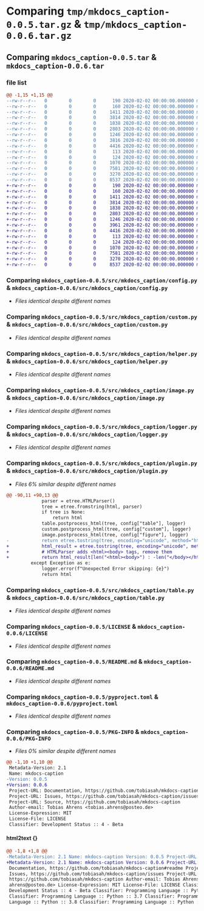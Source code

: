 # Comparing `tmp/mkdocs_caption-0.0.5.tar.gz` & `tmp/mkdocs_caption-0.0.6.tar.gz`

## Comparing `mkdocs_caption-0.0.5.tar` & `mkdocs_caption-0.0.6.tar`

### file list

```diff
@@ -1,15 +1,15 @@
--rw-r--r--   0        0        0      190 2020-02-02 00:00:00.000000 mkdocs_caption-0.0.5/src/mkdocs_caption/__init__.py
--rw-r--r--   0        0        0      160 2020-02-02 00:00:00.000000 mkdocs_caption-0.0.5/src/mkdocs_caption/_version.py
--rw-r--r--   0        0        0     1411 2020-02-02 00:00:00.000000 mkdocs_caption-0.0.5/src/mkdocs_caption/config.py
--rw-r--r--   0        0        0     3814 2020-02-02 00:00:00.000000 mkdocs_caption-0.0.5/src/mkdocs_caption/custom.py
--rw-r--r--   0        0        0     1838 2020-02-02 00:00:00.000000 mkdocs_caption-0.0.5/src/mkdocs_caption/helper.py
--rw-r--r--   0        0        0     2803 2020-02-02 00:00:00.000000 mkdocs_caption-0.0.5/src/mkdocs_caption/image.py
--rw-r--r--   0        0        0     1246 2020-02-02 00:00:00.000000 mkdocs_caption-0.0.5/src/mkdocs_caption/logger.py
--rw-r--r--   0        0        0     3816 2020-02-02 00:00:00.000000 mkdocs_caption-0.0.5/src/mkdocs_caption/plugin.py
--rw-r--r--   0        0        0     4416 2020-02-02 00:00:00.000000 mkdocs_caption-0.0.5/src/mkdocs_caption/table.py
--rw-r--r--   0        0        0      113 2020-02-02 00:00:00.000000 mkdocs_caption-0.0.5/tests/__init__.py
--rw-r--r--   0        0        0      124 2020-02-02 00:00:00.000000 mkdocs_caption-0.0.5/.gitignore
--rw-r--r--   0        0        0     1070 2020-02-02 00:00:00.000000 mkdocs_caption-0.0.5/LICENSE
--rw-r--r--   0        0        0     7581 2020-02-02 00:00:00.000000 mkdocs_caption-0.0.5/README.md
--rw-r--r--   0        0        0     3270 2020-02-02 00:00:00.000000 mkdocs_caption-0.0.5/pyproject.toml
--rw-r--r--   0        0        0     8537 2020-02-02 00:00:00.000000 mkdocs_caption-0.0.5/PKG-INFO
+-rw-r--r--   0        0        0      190 2020-02-02 00:00:00.000000 mkdocs_caption-0.0.6/src/mkdocs_caption/__init__.py
+-rw-r--r--   0        0        0      160 2020-02-02 00:00:00.000000 mkdocs_caption-0.0.6/src/mkdocs_caption/_version.py
+-rw-r--r--   0        0        0     1411 2020-02-02 00:00:00.000000 mkdocs_caption-0.0.6/src/mkdocs_caption/config.py
+-rw-r--r--   0        0        0     3814 2020-02-02 00:00:00.000000 mkdocs_caption-0.0.6/src/mkdocs_caption/custom.py
+-rw-r--r--   0        0        0     1838 2020-02-02 00:00:00.000000 mkdocs_caption-0.0.6/src/mkdocs_caption/helper.py
+-rw-r--r--   0        0        0     2803 2020-02-02 00:00:00.000000 mkdocs_caption-0.0.6/src/mkdocs_caption/image.py
+-rw-r--r--   0        0        0     1246 2020-02-02 00:00:00.000000 mkdocs_caption-0.0.6/src/mkdocs_caption/logger.py
+-rw-r--r--   0        0        0     3961 2020-02-02 00:00:00.000000 mkdocs_caption-0.0.6/src/mkdocs_caption/plugin.py
+-rw-r--r--   0        0        0     4416 2020-02-02 00:00:00.000000 mkdocs_caption-0.0.6/src/mkdocs_caption/table.py
+-rw-r--r--   0        0        0      113 2020-02-02 00:00:00.000000 mkdocs_caption-0.0.6/tests/__init__.py
+-rw-r--r--   0        0        0      124 2020-02-02 00:00:00.000000 mkdocs_caption-0.0.6/.gitignore
+-rw-r--r--   0        0        0     1070 2020-02-02 00:00:00.000000 mkdocs_caption-0.0.6/LICENSE
+-rw-r--r--   0        0        0     7581 2020-02-02 00:00:00.000000 mkdocs_caption-0.0.6/README.md
+-rw-r--r--   0        0        0     3270 2020-02-02 00:00:00.000000 mkdocs_caption-0.0.6/pyproject.toml
+-rw-r--r--   0        0        0     8537 2020-02-02 00:00:00.000000 mkdocs_caption-0.0.6/PKG-INFO
```

### Comparing `mkdocs_caption-0.0.5/src/mkdocs_caption/config.py` & `mkdocs_caption-0.0.6/src/mkdocs_caption/config.py`

 * *Files identical despite different names*

### Comparing `mkdocs_caption-0.0.5/src/mkdocs_caption/custom.py` & `mkdocs_caption-0.0.6/src/mkdocs_caption/custom.py`

 * *Files identical despite different names*

### Comparing `mkdocs_caption-0.0.5/src/mkdocs_caption/helper.py` & `mkdocs_caption-0.0.6/src/mkdocs_caption/helper.py`

 * *Files identical despite different names*

### Comparing `mkdocs_caption-0.0.5/src/mkdocs_caption/image.py` & `mkdocs_caption-0.0.6/src/mkdocs_caption/image.py`

 * *Files identical despite different names*

### Comparing `mkdocs_caption-0.0.5/src/mkdocs_caption/logger.py` & `mkdocs_caption-0.0.6/src/mkdocs_caption/logger.py`

 * *Files identical despite different names*

### Comparing `mkdocs_caption-0.0.5/src/mkdocs_caption/plugin.py` & `mkdocs_caption-0.0.6/src/mkdocs_caption/plugin.py`

 * *Files 6% similar despite different names*

```diff
@@ -90,11 +90,13 @@
             parser = etree.HTMLParser()
             tree = etree.fromstring(html, parser)
             if tree is None:
                 return html
             table.postprocess_html(tree, config["table"], logger)
             custom.postprocess_html(tree, config["custom"], logger)
             image.postprocess_html(tree, config["figure"], logger)
-            return etree.tostring(tree, encoding="unicode", method="html")
+            html_result = etree.tostring(tree, encoding="unicode", method="html")
+            # HTMLParser adds <html><body> tags, remove them
+            return html_result[len("<html><body>") : -len("</body></html>")]
         except Exception as e:
             logger.error(f"Unexpected Error skipping: {e}")
             return html
```

### Comparing `mkdocs_caption-0.0.5/src/mkdocs_caption/table.py` & `mkdocs_caption-0.0.6/src/mkdocs_caption/table.py`

 * *Files identical despite different names*

### Comparing `mkdocs_caption-0.0.5/LICENSE` & `mkdocs_caption-0.0.6/LICENSE`

 * *Files identical despite different names*

### Comparing `mkdocs_caption-0.0.5/README.md` & `mkdocs_caption-0.0.6/README.md`

 * *Files identical despite different names*

### Comparing `mkdocs_caption-0.0.5/pyproject.toml` & `mkdocs_caption-0.0.6/pyproject.toml`

 * *Files identical despite different names*

### Comparing `mkdocs_caption-0.0.5/PKG-INFO` & `mkdocs_caption-0.0.6/PKG-INFO`

 * *Files 0% similar despite different names*

```diff
@@ -1,10 +1,10 @@
 Metadata-Version: 2.1
 Name: mkdocs-caption
-Version: 0.0.5
+Version: 0.0.6
 Project-URL: Documentation, https://github.com/tobiasah/mkdocs-caption#readme
 Project-URL: Issues, https://github.com/tobiasah/mkdocs-caption/issues
 Project-URL: Source, https://github.com/tobiasah/mkdocs-caption
 Author-email: Tobias Ahrens <tobias.ahrens@posteo.de>
 License-Expression: MIT
 License-File: LICENSE
 Classifier: Development Status :: 4 - Beta
```

#### html2text {}

```diff
@@ -1,8 +1,8 @@
-Metadata-Version: 2.1 Name: mkdocs-caption Version: 0.0.5 Project-URL:
+Metadata-Version: 2.1 Name: mkdocs-caption Version: 0.0.6 Project-URL:
 Documentation, https://github.com/tobiasah/mkdocs-caption#readme Project-URL:
 Issues, https://github.com/tobiasah/mkdocs-caption/issues Project-URL: Source,
 https://github.com/tobiasah/mkdocs-caption Author-email: Tobias Ahrens
 ahrens@posteo.de> License-Expression: MIT License-File: LICENSE Classifier:
 Development Status :: 4 - Beta Classifier: Programming Language :: Python
 Classifier: Programming Language :: Python :: 3.7 Classifier: Programming
 Language :: Python :: 3.8 Classifier: Programming Language :: Python :: 3.9
```

